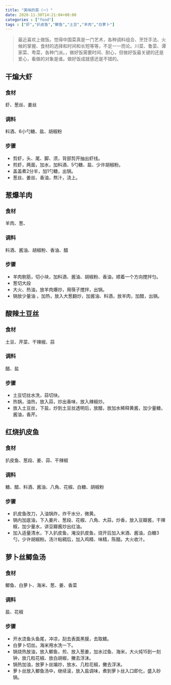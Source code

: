 ```yaml
---
title: "美味的菜（一）"
date: 2020-11-30T14:21:04+08:00
categories : ["food"]
tags : ["虾","扒皮鱼","鲫鱼","土豆","羊肉","白萝卜"]
---
```

>最近喜欢上做饭。觉得中国菜真是一门艺术，各种调料组合、烹饪手法、火候的掌握、食材的选择和时间和长短等等，不足一一而论。川菜、鲁菜、谭家菜、粤菜，各种门派。，做好饭需要时间、耐心，但做好饭最关键的还是爱心，看做的对象是谁。做好饭成就感还是不错的。

## 干煸大虾
### 食材
虾、葱丝、姜丝
### 调料
料酒、6小勺糖、盐、胡椒粉
### 步骤
* 剪虾，头、尾、脚、须，背部剪开抽出虾线。
* 煎虾，两面，加水，加料酒、5勺糖、盐、少许胡椒粉。
* 盖盖煮2分半，加1勺糖，出锅。
* 葱丝、姜丝、香油，熬汁，浇上。
## 葱爆羊肉
### 食材
羊肉、葱、
### 调料
料酒、酱油、胡椒粉、香油、醋
### 步骤
* 羊肉剔筋，切小块，加料酒、酱油、胡椒粉、香油，顺着一个方向搅拌匀。
* 葱切大段
* 大火、热油，放羊肉爆炒，用筷子搅拌，出锅。
* 锅放少量油 ，加热，放入大葱翻炒，加酱油、料酒，放羊肉，加醋，出锅。
## 酸辣土豆丝
### 食材
土豆、芹菜、干辣椒、蒜
### 调料
醋、盐
### 步骤
* 土豆切丝水洗，蒜切块。
* 热锅，油热，放入蒜，炒出香味，放入辣椒炒。
* 放入土豆丝，下盐，炒到土豆丝透明后，放醋，放加水稀释黄酱，加少量糖，酱油，香芹。
## 红烧扒皮鱼
### 食材
扒皮鱼、葱段、姜、蒜、干辣椒
### 调料
糖、醋、料酒、酱油、八角、花椒、白糖、胡椒粉
### 步骤
*  扒皮鱼改刀，入油锅炸，炸干水分，微黄。
*  锅内加底油，下入姜片、葱段、花椒、八角、大蒜，炒香，放入豆瓣酱，干辣椒，加少量水，讲豆瓣酱炒出红油。
* 加入适量清水，下入扒皮鱼，淹没扒皮鱼，烧开后加入米酒、酱油，白糖3勺，少许胡椒粉。汤汁粘稠后，加入鸡精、味精，陈醋。大火收汁。
## 萝卜丝鲫鱼汤
### 食材
鲫鱼、白萝卜、海米、葱、姜、香菜
### 调料
盐、花椒
### 步骤
* 开水烫鱼头鱼尾，冲凉，刮去表面黑膜，去取鳍。
* 白萝卜切丝。海米用水洗一下。
* 锅烧热放油，放入鲫鱼，煎、放入葱姜，加水过鱼、海米，大火炖15到一刻钟，放几粒花椒、放白胡椒，撇去浮沫。
* 锅热加油，放萝卜丝煸炒，放水、几粒花椒，撇去浮沫。
* 萝卜丝放入鲫鱼汤中，继续滚，放入盐调味，煮到萝卜丝入口即化，盛入砂锅。
